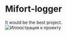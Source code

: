 # Mifort-logger
It would be the best project.  
![Иллюстрация к проекту](https://www.dropbox.com/s/rb7t3oyrg8dokey/spongebob.jpg?dl=0)
